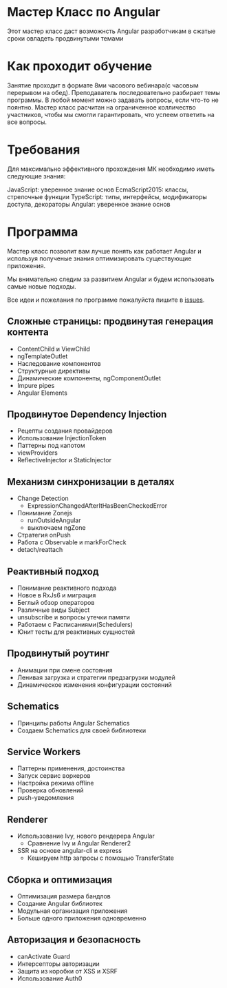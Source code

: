 # Мастер Класс по Angular

Этот мастер класс даст возможнсть Angular разработчикам в сжатые сроки овладеть продвинутыми темами

# Как проходит обучение

Занятие проходит в формате 8ми часового вебинара(с часовым перерывом на обед).
Преподаватель последовательно разбирает темы программы. В любой момент можно задавать вопросы, если что-то не поянтно.
Мастер класс расчитан на ограниченное колличество участников, чтобы мы смогли гарантировать, что успеем ответить на все вопросы.

# Требования

Для максимально эффективного прохождения МК необходимо иметь следующие знания: 

JavaScript: уверенное знание основ
EcmaScript2015: классы, стрелочные функции
TypeScript: типы, интерфейсы, модификаторы доступа, декораторы
Angular: уверенное знание основ

# Программа

Мастер класс позволит вам лучше понять как работает Angular и используя полученые знания оптимизировать существующие приложения. 

Мы внимательно следим за развитием Angular и будем использовать самые новые подходы. 

Все идеи и пожелания по программе пожалуйста пишите в [issues](https://github.com/javascript-ru/angularpro/issues?q=is%3Aissue+is%3Aopen+sort%3Aupdated-desc).

## Сложные страницы: продвинутая генерация контента
- ContentChild и ViewChild
- ngTemplateOutlet
- Наследование компонентов
- Структурные директивы
- Динамические компоненты, ngComponentOutlet
- Impure pipes
- Angular Elements

## Продвинутое Dependency Injection
- Рецепты создания провайдеров
- Использование InjectionToken
- Паттерны под капотом
- viewProviders
- ReflectiveInjector и StaticInjector

## Механизм синхронизации в деталях
- Change Detection
  - ExpressionChangedAfterItHasBeenCheckedError
- Понимание Zonejs
  - runOutsideAngular
  - выключаем ngZone
- Стратегия onPush
- Работа с Observable и markForCheck
- detach/reattach

## Реактивный подход
- Понимание реактивного подхода
- Новое в RxJs6 и миграция
- Беглый обзор операторов
- Различные виды Subject
- unsubscribe и вопросы утечки памяти
- Работаем с Расписаниями(Schedulers)
- Юнит тесты для реактивных сущностей

## Продвинутый роутинг
- Анимации при смене состояния
- Ленивая загрузка и стратегии предзагрузки модулей
- Динамическое изменения конфигурации состояний

## Schematics
- Принципы работы Angular Schematics
- Создаем Schematics для своей библиотеки

## Service Workers
- Паттерны применения, достоинства
- Запуск сервис воркеров
- Настройка режима offline
- Проверка обновлений
- push-уведомления

## Renderer
- Использование Ivy, нового рендерера Angular
  - Сравнение Ivy и Angular Renderer2
- SSR на основе angular-cli и express
  - Кешируем http запросы с помощью TransferState

## Сборка и оптимизация
- Оптимизация размера бандлов
- Создание Angular библиотек
- Модульная организация приложения
- Больше одного приложения одновременно

## Авторизация и безопасность
- canActivate Guard
- Интерсепторы авторизации 
- Защита из коробки от XSS и XSRF
- Использование Auth0
